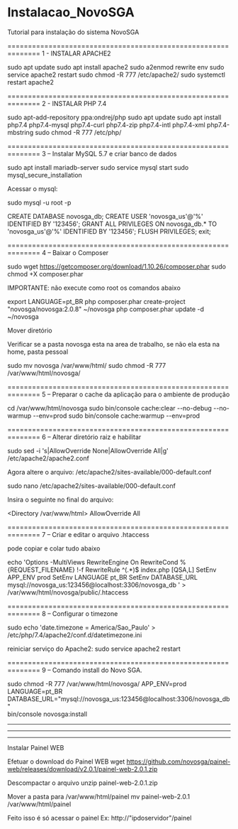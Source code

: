 # Instalacao_NovoSGA
Tutorial para instalação do sistema NovoSGA

==============================================================
1 - INSTALAR APACHE2

sudo apt update
sudo apt install apache2
sudo a2enmod rewrite env
sudo service apache2 restart
sudo chmod -R 777 /etc/apache2/
sudo systemctl restart apache2

==============================================================
2 - INSTALAR PHP 7.4

sudo apt-add-repository ppa:ondrej/php
sudo apt update
sudo apt install php7.4 php7.4-mysql php7.4-curl php7.4-zip php7.4-intl php7.4-xml php7.4-mbstring 
sudo chmod -R 777 /etc/php/

==============================================================
3 – Instalar MySQL 5.7 e criar banco de dados

sudo apt install mariadb-server
sudo service mysql start
sudo mysql_secure_installation

Acessar o mysql:

sudo mysql -u root -p

CREATE DATABASE novosga_db;
CREATE USER 'novosga_us'@'%' IDENTIFIED BY '123456';
GRANT ALL PRIVILEGES ON novosga_db.* TO 'novosga_us'@'%' IDENTIFIED BY '123456';
FLUSH PRIVILEGES;
exit;

==============================================================
4 – Baixar o Composer

sudo wget https://getcomposer.org/download/1.10.26/composer.phar
sudo chmod +X composer.phar

IMPORTANTE: não execute como root os comandos abaixo

export LANGUAGE=pt_BR
php composer.phar create-project "novosga/novosga:2.0.8" ~/novosga
php composer.phar update -d ~/novosga

Mover diretório

Verificar se a pasta novosga esta na area de trabalho, se não ela esta
na home, pasta pessoal

sudo mv novosga /var/www/html/
sudo chmod -R 777 /var/www/html/novosga/

==============================================================
5 – Preparar o cache da aplicação para o ambiente de produção

cd /var/www/html/novosga
sudo bin/console cache:clear --no-debug --no-warmup --env=prod
sudo bin/console cache:warmup --env=prod

==============================================================
6 – Alterar diretório raiz e habilitar

sudo sed -i 's|AllowOverride None|AllowOverride All|g' /etc/apache2/apache2.conf

Agora altere o arquivo: /etc/apache2/sites-available/000-default.conf

sudo nano /etc/apache2/sites-available/000-default.conf

Insira o seguinte no final do arquivo:

<Directory /var/www/html>
AllowOverride All
</Directory>

==============================================================
7 – Criar e editar o arquivo .htaccess

pode copiar e colar tudo abaixo

echo 'Options -MultiViews
RewriteEngine On
RewriteCond %{REQUEST_FILENAME} !-f
RewriteRule ^(.*)$ index.php [QSA,L]
SetEnv APP_ENV prod
SetEnv LANGUAGE pt_BR
SetEnv DATABASE_URL mysql://novosga_us:123456@localhost:3306/novosga_db
' > /var/www/html/novosga/public/.htaccess

==============================================================
8 – Configurar o timezone

sudo echo 'date.timezone = America/Sao_Paulo' > /etc/php/7.4/apache2/conf.d/datetimezone.ini

reiniciar serviço do Apache2:
sudo service apache2 restart

==============================================================
9 – Comando install do Novo SGA.

sudo chmod -R 777 /var/www/html/novosga/
APP_ENV=prod \
LANGUAGE=pt_BR \
DATABASE_URL="mysql://novosga_us:123456@localhost:3306/novosga_db" \
bin/console novosga:install

**************************************************************
--------------------------------------------------------------
**************************************************************

Instalar Painel WEB

Efetuar o download do Painel WEB
wget https://github.com/novosga/painel-web/releases/download/v2.0.1/painel-web-2.0.1.zip

Descompactar o arquivo
unzip painel-web-2.0.1.zip

Mover a pasta para /var/www/html/painel
mv painel-web-2.0.1 /var/www/html/painel

Feito isso é só acessar o painel
Ex: http://"ipdoservidor"/painel
